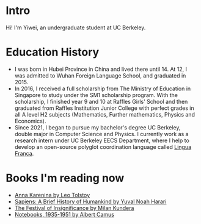 
# Intro

Hi! I'm Yiwei, an undergraduate student at UC Berkeley.

# Education History

- I was born in Hubei Province in China and lived there until 14. At 12, I was admitted to Wuhan Foreign Language School, and graduated in 2015.
- In 2016, I received a full scholarship from The Ministry of Education in Singapore to study under the SM1 scholarship program. With the scholarship, I finished year 9 and 10 at Raffles Girls' School and then graduated from Raffles Institution Junior College with perfect grades in all A level H2 subjects (Mathematics, Further mathematics, Physics and Economics).
- Since 2021, I began to pursue my bachelor's degree UC Berkeley, double major in Computer Science and Physics. I currently work as a research intern under UC Berkeley EECS Department, where I help to develop an open-source polyglot coordination language called [Lingua Franca](https://lf-lang.org/).

# Books I'm reading now
- [Anna Karenina by Leo Tolstoy](https://en.wikipedia.org/wiki/Anna_Karenina)
- [Sapiens: A Brief History of Humankind by Yuval Noah Harari](https://www.ynharari.com/book/sapiens-2/)
- [The Festival of Insignificance by Milan Kundera](https://en.wikipedia.org/wiki/The_Festival_of_Insignificance)
- [Notebooks, 1935-1951 by Albert Camus](https://en.wikipedia.org/wiki/Notebooks_1942%E2%80%931951)

